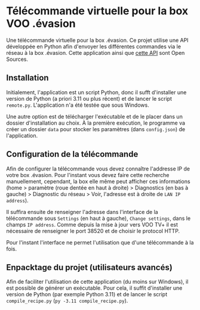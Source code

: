 # Télécommande virtuelle pour la box VOO .évasion

Une télécommande virtuelle pour la box .évasion. Ce projet utilise une API développée en Python afin d'envoyer les différentes commandes via le réseau à la box .évasion. Cette application ainsi que [cette API](https://github.com/Vincent-Stragier/voo-tv/tree/main) sont Open Sources.

## Installation

Initialement, l'application est un script Python, donc il sufft d'installer une version de Python (a priori 3.11 ou plus récent) et de lancer le script `remote.py`. L'application n'a été testée que sous Windows.

Une autre option est de télécharger l'exécutable et de le placer dans un dossier d'installation au choix. À la première exécution, le programme va créer un dossier `data` pour stocker les paramètres (dans `config.json`) de l'application. 

## Configuration de la télécommande

Afin de configurer la télécommande vous devez connaître l'addresse IP de votre box .évasion. Pour l'instant vous devez faire cette recherche manuellement, cependant, la box elle même peut afficher ces informations (home > paramètre (roue dentée en haut à droite) > Diagnostics (en bas à gauche) > Diagnostic du réseau > Voir, l'adresse est à droite de `LAN IP address`).

Il suffira ensuite de renseigner l'adresse dans l'interface de la télécommande sous `Settings` (en haut à gauche), `Change settings`, dans le champs `IP address`. Comme depuis la mise à jour vers VOO TV+ il est nécessaire de renseigner le port 38520 et de choisir le protocol HTTP.

Pour l'instant l'interface ne permet l'utilisation que d'une télécommande à la fois.

## Enpacktage du projet (utilisateurs avancés)

Afin de faciliter l'utilisation de cette application (du moins sur Windows), il est possible de générer un exécutable. Pour cela, il suffit d'installer une version de Python (par exemple Python 3.11) et de lancer le script `compile_recipe.py` (`py -3.11 compile_recipe.py`).
